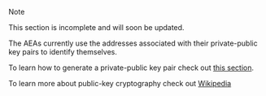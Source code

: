 <div class="admonition note">
  <p class="admonition-title">Note</p>
  <p>This section is incomplete and will soon be updated.
</p>
</div>

The AEAs currently use the addresses associated with their private-public key pairs to identify themselves.

To learn how to generate a private-public key pair check out <a href="../cli-commands">this section</a>.

To learn more about public-key cryptography check out [Wikipedia](https://simple.wikipedia.org/wiki/Public-key_cryptography)
